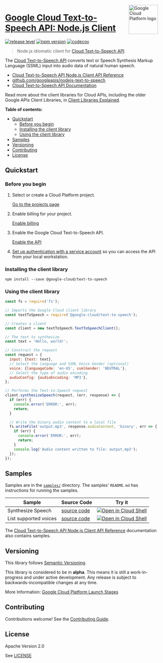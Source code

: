 [//]: # "This README.md file is auto-generated, all changes to this file will be lost."
[//]: # "To regenerate it, use `npm run generate-scaffolding`."
<img src="https://avatars2.githubusercontent.com/u/2810941?v=3&s=96" alt="Google Cloud Platform logo" title="Google Cloud Platform" align="right" height="96" width="96"/>

# [Google Cloud Text-to-Speech API: Node.js Client](https://github.com/googleapis/nodejs-text-to-speech)

[![release level](https://img.shields.io/badge/release%20level-alpha-orange.svg?style&#x3D;flat)](https://cloud.google.com/terms/launch-stages)
[![npm version](https://img.shields.io/npm/v/@google-cloud/text-to-speech.svg)](https://www.npmjs.org/package/@google-cloud/text-to-speech)
[![codecov](https://img.shields.io/codecov/c/github/googleapis/nodejs-text-to-speech/master.svg?style=flat)](https://codecov.io/gh/googleapis/nodejs-text-to-speech)

> Node.js idiomatic client for [Cloud Text-to-Speech API][product-docs].

The [Cloud Text-to-Speech API](https://cloud.google.com/text-to-speech/docs) converts text or Speech Synthesis Markup Language (SSML) input into audio data of natural human speech.


* [Cloud Text-to-Speech API Node.js Client API Reference][client-docs]
* [github.com/googleapis/nodejs-text-to-speech](https://github.com/googleapis/nodejs-text-to-speech)
* [Cloud Text-to-Speech API Documentation][product-docs]

Read more about the client libraries for Cloud APIs, including the older
Google APIs Client Libraries, in [Client Libraries Explained][explained].

[explained]: https://cloud.google.com/apis/docs/client-libraries-explained

**Table of contents:**

* [Quickstart](#quickstart)
  * [Before you begin](#before-you-begin)
  * [Installing the client library](#installing-the-client-library)
  * [Using the client library](#using-the-client-library)
* [Samples](#samples)
* [Versioning](#versioning)
* [Contributing](#contributing)
* [License](#license)

## Quickstart

### Before you begin

1.  Select or create a Cloud Platform project.

    [Go to the projects page][projects]

1.  Enable billing for your project.

    [Enable billing][billing]

1.  Enable the Google Cloud Text-to-Speech API.

    [Enable the API][enable_api]

1.  [Set up authentication with a service account][auth] so you can access the
    API from your local workstation.

[projects]: https://console.cloud.google.com/project
[billing]: https://support.google.com/cloud/answer/6293499#enable-billing
[enable_api]: https://console.cloud.google.com/flows/enableapi?apiid=texttospeech.googleapis.com
[auth]: https://cloud.google.com/docs/authentication/getting-started

### Installing the client library

    npm install --save @google-cloud/text-to-speech

### Using the client library

```javascript
const fs = require('fs');

// Imports the Google Cloud client library
const textToSpeech = require('@google-cloud/text-to-speech');

// Creates a client
const client = new textToSpeech.TextToSpeechClient();

// The text to synthesize
const text = 'Hello, world!';

// Construct the request
const request = {
  input: {text: text},
  // Select the language and SSML Voice Gender (optional)
  voice: {languageCode: 'en-US', ssmlGender: 'NEUTRAL'},
  // Select the type of audio encoding
  audioConfig: {audioEncoding: 'MP3'},
};

// Performs the Text-to-Speech request
client.synthesizeSpeech(request, (err, response) => {
  if (err) {
    console.error('ERROR:', err);
    return;
  }

  // Write the binary audio content to a local file
  fs.writeFile('output.mp3', response.audioContent, 'binary', err => {
    if (err) {
      console.error('ERROR:', err);
      return;
    }
    console.log('Audio content written to file: output.mp3');
  });
});
```

## Samples

Samples are in the [`samples/`](https://github.com/googleapis/nodejs-text-to-speech/tree/master/samples) directory. The samples' `README.md`
has instructions for running the samples.

| Sample                      | Source Code                       | Try it |
| --------------------------- | --------------------------------- | ------ |
| Synthesize Speech | [source code](https://github.com/googleapis/nodejs-text-to-speech/blob/master/samples/synthesize.js) | [![Open in Cloud Shell][shell_img]](https://console.cloud.google.com/cloudshell/open?git_repo=https://github.com/googleapis/nodejs-text-to-speech&page=editor&open_in_editor=samples/synthesize.js,samples/README.md) |
| List supported voices | [source code](https://github.com/googleapis/nodejs-text-to-speech/blob/master/samples/listVoices.js) | [![Open in Cloud Shell][shell_img]](https://console.cloud.google.com/cloudshell/open?git_repo=https://github.com/googleapis/nodejs-text-to-speech&page=editor&open_in_editor=samples/listVoices.js,samples/README.md) |

The [Cloud Text-to-Speech API Node.js Client API Reference][client-docs] documentation
also contains samples.

## Versioning

This library follows [Semantic Versioning](http://semver.org/).

This library is considered to be in **alpha**. This means it is still a
work-in-progress and under active development. Any release is subject to
backwards-incompatible changes at any time.

More Information: [Google Cloud Platform Launch Stages][launch_stages]

[launch_stages]: https://cloud.google.com/terms/launch-stages

## Contributing

Contributions welcome! See the [Contributing Guide](https://github.com/googleapis/nodejs-text-to-speech/blob/master/CONTRIBUTING.md).

## License

Apache Version 2.0

See [LICENSE](https://github.com/googleapis/nodejs-text-to-speech/blob/master/LICENSE)

[client-docs]: https://cloud.google.com/nodejs/docs/reference/text-to-speech/latest/
[product-docs]: https://cloud.google.com/text-to-speech/docs
[shell_img]: https://gstatic.com/cloudssh/images/open-btn.png

